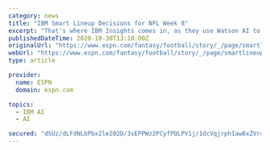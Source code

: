 ```yaml
---
category: news
title: "IBM Smart Lineup Decisions for NFL Week 8"
excerpt: "That's where IBM Insights comes in, as they use Watson AI to break down all of the content you're consuming and then some. And by \"some\", I mean every inch of the interwebs. Below are the ..."
publishedDateTime: 2020-10-30T13:10:00Z
originalUrl: "https://www.espn.com/fantasy/football/story/_/page/smartlineup201030/ibm-smart-lineup-decisions-nfl-week-8"
webUrl: "https://www.espn.com/fantasy/football/story/_/page/smartlineup201030/ibm-smart-lineup-decisions-nfl-week-8"
type: article

provider:
  name: ESPN
  domain: espn.com

topics:
  - IBM AI
  - AI

secured: "dSUz/dLFdNLbPbx2le202D/3sEPPWz2PCyfPQLPV1j/1dcVqjrphIaw8xZVr416dCwmwpT7Nl0VhG34nGx6dBCLGVsVTKDzfg7HdeCoRmQQQCKIRS3X98OkYQ/lTNFzRMIQzHYS0Ft0KXG6vW1hvRpAIeTpmr1BFkx0p+zGLpzesMR0fe9Ts39hopjijVgjY1OS4vQvBKXiOZRaPRXY/33hfbNtRUFRTqKuHQWMtUOcmTjaonJllU5vyKYnQIQ94e0m4/37Ujh9Fe9XAW2MVnF+g/56kbQD9YTNKuHVgrkraeeJ0peyH6A7q0En/RDbyotPmaw1V/Z0Ds8MgorxhUWeHusgiYOr4n0U5oE5X3lE=;5FeVvZhfrZlSwm/p2PBm/g=="
---
```


